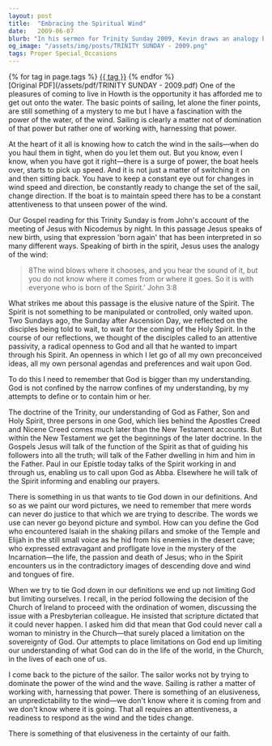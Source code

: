 ```yaml
---
layout: post
title:  "Embracing the Spiritual Wind"
date:   2009-06-07
blurb: "In his sermon for Trinity Sunday 2009, Kevin draws an analogy between sailing and the spiritual life, emphasizing the need to work with the power of the Spirit rather than trying to control it. He reflects on the elusiveness of the Spirit and the importance of attentive passivity, being open to God's guidance without preconceived ideas. The sermon also touches on the doctrine of the Trinity and the limitations of human understanding in defining God."
og_image: "/assets/img/posts/TRINITY SUNDAY - 2009.png"
tags: Proper Special_Occasions
---    
```

<div class="tag-pills">
    {% for tag in page.tags %}
    <a href="{{ site.baseurl }}/tag/{{ tag | slugify }}" class="tag-pill">{{ tag }}</a>
    {% endfor %}
</div>
[Original PDF](/assets/pdf/TRINITY SUNDAY - 2009.pdf)
One of the pleasures of coming to live in Howth is the opportunity it has afforded me to get out onto the water. The basic points of sailing, let alone the finer points, are still something of a mystery to me but I have a fascination with the power of the water, of the wind. Sailing is clearly a matter not of domination of that power but rather one of working with, harnessing that power.

At the heart of it all is knowing how to catch the wind in the sails—when do you haul them in tight, when do you let them out. But you know, even I know, when you have got it right—there is a surge of power, the boat heels over, starts to pick up speed. And it is not just a matter of switching it on and then sitting back. You have to keep a constant eye out for changes in wind speed and direction, be constantly ready to change the set of the sail, change direction. If the boat is to maintain speed there has to be a constant attentiveness to that unseen power of the wind.

Our Gospel reading for this Trinity Sunday is from John's account of the meeting of Jesus with Nicodemus by night. In this passage Jesus speaks of new birth, using that expression 'born again' that has been interpreted in so many different ways. Speaking of birth in the spirit, Jesus uses the analogy of the wind:

> 8The wind blows where it chooses, and you hear the sound of it, but you do not know where it comes from or where it goes. So it is with everyone who is born of the Spirit.' John 3:8

What strikes me about this passage is the elusive nature of the Spirit. The Spirit is not something to be manipulated or controlled, only waited upon. Two Sundays ago, the Sunday after Ascension Day, we reflected on the disciples being told to wait, to wait for the coming of the Holy Spirit. In the course of our reflections, we thought of the disciples called to an attentive passivity, a radical openness to God and all that he wanted to impart through his Spirit. An openness in which I let go of all my own preconceived ideas, all my own personal agendas and preferences and wait upon God.

To do this I need to remember that God is bigger than my understanding. God is not confined by the narrow confines of my understanding, by my attempts to define or to contain him or her.

The doctrine of the Trinity, our understanding of God as Father, Son and Holy Spirit, three persons in one God, which lies behind the Apostles Creed and Nicene Creed comes much later than the New Testament accounts. But within the New Testament we get the beginnings of the later doctrine. In the Gospels Jesus will talk of the function of the Spirit as that of guiding his followers into all the truth; will talk of the Father dwelling in him and him in the Father. Paul in our Epistle today talks of the Spirit working in and through us, enabling us to call upon God as Abba. Elsewhere he will talk of the Spirit informing and enabling our prayers.

There is something in us that wants to tie God down in our definitions. And so as we paint our word pictures, we need to remember that mere words can never do justice to that which we are trying to describe. The words we use can never go beyond picture and symbol. How can you define the God who encountered Isaiah in the shaking pillars and smoke of the Temple and Elijah in the still small voice as he hid from his enemies in the desert cave; who expressed extravagant and profligate love in the mystery of the Incarnation—the life, the passion and death of Jesus; who in the Spirit encounters us in the contradictory images of descending dove and wind and tongues of fire.

When we try to tie God down in our definitions we end up not limiting God but limiting ourselves. I recall, in the period following the decision of the Church of Ireland to proceed with the ordination of women, discussing the issue with a Presbyterian colleague. He insisted that scripture dictated that it could never happen. I asked him did that mean that God could never call a woman to ministry in the Church—that surely placed a limitation on the sovereignty of God. Our attempts to place limitations on God end up limiting our understanding of what God can do in the life of the world, in the Church, in the lives of each one of us.

I come back to the picture of the sailor. The sailor works not by trying to dominate the power of the wind and the wave. Sailing is rather a matter of working with, harnessing that power. There is something of an elusiveness, an unpredictability to the wind—we don't know where it is coming from and we don't know where it is going. That all requires an attentiveness, a readiness to respond as the wind and the tides change.

There is something of that elusiveness in the certainty of our faith.
